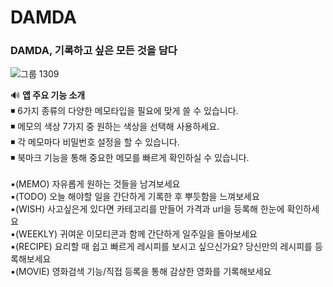 # DAMDA
<h3>DAMDA, 기록하고 싶은 모든 것을 담다</h3>

![그룹 1309](https://user-images.githubusercontent.com/53987550/114315786-6f713d00-9b3b-11eb-87ec-258411c23da0.png)


🔊 <b>앱 주요 기능 소개</b><br>
◾ 6가지 종류의 다양한 메모타입을 필요에 맞게 쓸 수 있습니다.<br>
◾ 메모의 색상 7가지 중 원하는 색상을 선택해 사용하세요.<br>
◾ 각 메모마다 비밀번호 설정을 할 수 있습니다.<br>
◾ 북마크 기능을 통해 중요한 메모를 빠르게 확인하실 수 있습니다.<br>
<br>
▪(MEMO) 자유롭게 원하는 것들을 남겨보세요 <br>
▪(TODO) 오늘 해야할 일을 간단하게 기록한 후 뿌듯함을 느껴보세요<br>
▪(WISH) 사고싶은게 있다면 카테고리를 만들어 가격과 url을 등록해 한눈에 확인하세요  <br>
▪(WEEKLY) 귀여운 이모티콘과 함께 간단하게 일주일을 돌아보세요<br>
▪(RECIPE) 요리할 때 쉽고 빠르게 레시피를 보시고 싶으신가요? 당신만의 레시피를 등록해보세요<br>
▪(MOVIE) 영화검색 기능/직접 등록을 통해 감상한 영화를 기록해보세요<br>
